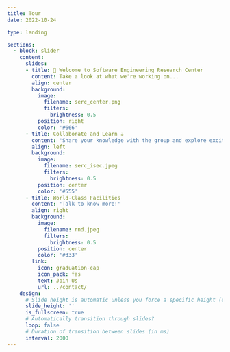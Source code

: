 ```yaml
---
title: Tour
date: 2022-10-24

type: landing

sections:
  - block: slider
    content:
      slides:
      - title: 👋 Welcome to Software Engineering Research Center
        content: Take a look at what we're working on...
        align: center
        background:
          image:
            filename: serc_center.png
            filters:
              brightness: 0.5
          position: right
          color: '#666'
      - title: Collaborate and Learn ☕️
        content: 'Share your knowledge with the group and explore exciting new topics together!'
        align: left
        background:
          image:
            filename: serc_isec.jpeg
            filters:
              brightness: 0.5
          position: center
          color: '#555'
      - title: World-Class Facilities
        content: 'Talk to know more!'
        align: right
        background:
          image:
            filename: rnd.jpeg
            filters:
              brightness: 0.5
          position: center
          color: '#333'
        link:
          icon: graduation-cap
          icon_pack: fas
          text: Join Us
          url: ../contact/
    design:
      # Slide height is automatic unless you force a specific height (e.g. '400px')
      slide_height: ''
      is_fullscreen: true
      # Automatically transition through slides?
      loop: false
      # Duration of transition between slides (in ms)
      interval: 2000
---
```

